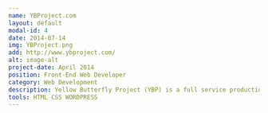 ```yaml
---
name: YBProject.com
layout: default
modal-id: 4
date: 2014-07-14
img: YBProject.png
add: http://www.ybproject.com/
alt: image-alt
project-date: April 2014
position: Front-End Web Developer
category: Web Development
description: Yellow Butterfly Project (YBP) is a full service production company, with the capacity to handle productions all over the world. With a roster of talented directors and top-notch producers, we make ideas take flight and create stories with a genuine connection to its audience. We are storytellers and visionaries who believe in integrity, inspiration, creativity, generosity and being of service through our work. At YBP we take our company culture seriously, which is why every project we take on is carefully considered and aligned with our motto, CREATING CONTENT THAT MATTERS.
tools: HTML CSS WORDPRESS
---
```

